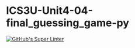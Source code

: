 # ICS3U-Unit4-04-final_guessing_game-py
[![GitHub's Super Linter](https://github.com/Rohnin-Barrette/ICS3U-Unit4-04-final_guessing_game-py/workflows/GitHub's%20Super%20Linter/badge.svg)](https://github.com/Rohnin-Barrette/ICS3U-Unit4-04-final_guessing_game-py/actions)
